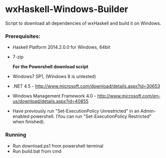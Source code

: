 wxHaskell-Windows-Builder
=========================

Script to download all dependencies of wxHaskell and build it on Windows.

### Prerequisites: ###

* Haskell Platform 2014.2.0.0 for Windows, 64bit 
* 7-zip

	**For the Powershell download script**


* Windows7 SP1, (Windows 8 is untested)
* .NET 4.5 - http://www.microsoft.com/download/details.aspx?id=30653
* Windows Management Framework 4.0 -  http://www.microsoft.com/en-us/download/details.aspx?id=40855
* Have previously run "Set-ExecutionPolicy Unrestricted" in an Admin-enabled powershell. (You can run "Set-ExecutionPolicy Restricted" when finished).

### Running ###

* Run download.ps1 from powershell  terminal
* Run build.bat from cmd
